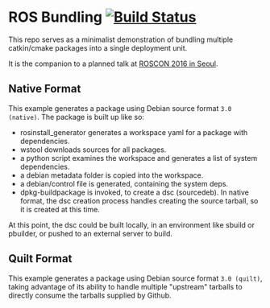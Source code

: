 ROS Bundling [![Build Status](https://travis-ci.org/mikepurvis/ros-bundling.svg?branch=master)](https://travis-ci.org/mikepurvis/ros-bundling)
============

This repo serves as a minimalist demonstration of bundling multiple catkin/cmake packages into a single deployment unit.

It is the companion to a planned talk at [ROSCON 2016 in Seoul](http://roscon.ros.org/2016/#program).


Native Format
-------------

This example generates a package using Debian source format `3.0 (native)`. The package is built up like so:

- rosinstall_generator generates a workspace yaml for a package with dependencies.
- wstool downloads sources for all packages.
- a python script examines the workspace and generates a list of system dependencies.
- a debian metadata folder is copied into the workspace.
- a debian/control file is generated, containing the system deps.
- dpkg-buildpackage is invoked, to create a dsc (sourcedeb). In native format, the dsc creation process handles creating the source tarball, so it is created at this time.

At this point, the dsc could be built locally, in an environment like sbuild or pbuilder, or pushed to an external server to build.


Quilt Format
------------

This example generates a package using Debian source format `3.0 (quilt)`, taking advantage of its ability to handle multiple "upstream" tarballs to directly consume the tarballs supplied by Github.
